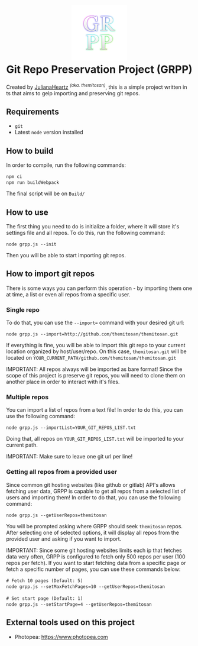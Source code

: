 <h1 align="center">
    <img src="GRPP.png" alt="grpp_logo" width="150">
    <br>Git Repo Preservation Project (GRPP)
</h1>

Created by [JulianaHeartz](https://bsky.app/profile/julianaheartz.bsky.social) <sup>*(aka. themitosan)*</sup>, this is a simple project written in ts that aims to gelp importing and preserving git repos.

## Requirements
- `git`
- Latest `node` version installed

## How to build
In order to compile, run the following commands:

```shell
npm ci
npm run buildWebpack
```
The final script will be on `Build/`

## How to use
The first thing you need to do is initialize a folder, where it will store it's settings file and all repos.
To do this, run the following command:

```shell
node grpp.js --init
```

Then you will be able to start importing git repos.

## How to import git repos

There is some ways you can perform this operation - by importing them one at time, a list or even all repos from a specific user.

### Single repo

To do that, you can use the `--import=` command with your desired git url:

```shell
node grpp.js --import=http://github.com/themitosan/themitosan.git
```

If everything is fine, you will be able to import this git repo to your current location organized by host/user/repo.
On this case, `themitosan.git` will be located on `ỲOUR_CURRENT_PATH/github.com/themitosan/themitosan.git`

IMPORTANT: All repos always will be imported as bare format!
Since the scope of this project is preserve git repos, you will need to clone them on another place in order to interact with it's files.

### Multiple repos

You can import a list of repos from a text file! In order to do this, you can use the following command:

```shell
node grpp.js --importList=YOUR_GIT_REPOS_LIST.txt
```

Doing that, all repos on `YOUR_GIT_REPOS_LIST.txt` will be imported to your current path.

IMPORTANT: Make sure to leave one git url per line!

### Getting all repos from a provided user

Since common git hosting websites (like github or gitlab) API's allows fetching user data, GRPP is capable to get all repos from a selected list of users and importing them!
In order to do that, you can use the following command:

```shell
node grpp.js --getUserRepos=themitosan
```

You will be prompted asking where GRPP should seek `themitosan` repos.
After selecting one of selected options, it will display all repos from the provided user and asking if you want to import. 

IMPORTANT: Since some git hosting websites limits each ip that fetches data very often, GRPP is configured to fetch only 500 repos per user (100 repos per fetch).
If you want to start fetching data from a specific page or fetch a specific number of pages, you can use these commands below:

```shell
# Fetch 10 pages (Default: 5)
node grpp.js --setMaxFetchPages=10 --getUserRepos=themitosan

# Set start page (Default: 1)
node grpp.js --setStartPage=4 --getUserRepos=themitosan
```

## External tools used on this project
- Photopea: https://www.photopea.com